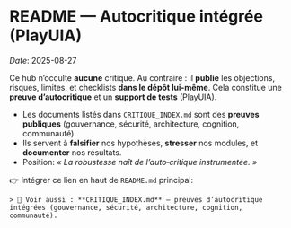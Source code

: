 # README — Autocritique intégrée (PlayUIA)
_Date_: 2025-08-27

Ce hub n’occulte **aucune** critique. Au contraire : il **publie** les objections, risques, limites, et checklists **dans le dépôt lui‑même**.
Cela constitue une **preuve d’autocritique** et un **support de tests** (PlayUIA).

- Les documents listés dans `CRITIQUE_INDEX.md` sont des **preuves publiques** (gouvernance, sécurité, architecture, cognition, communauté).
- Ils servent à **falsifier** nos hypothèses, **stresser** nos modules, et **documenter** nos résultats.
- Position: *« La robustesse naît de l’auto‑critique instrumentée. »*

👉 Intégrer ce lien en haut de `README.md` principal:
```
> 🔎 Voir aussi : **CRITIQUE_INDEX.md** — preuves d’autocritique intégrées (gouvernance, sécurité, architecture, cognition, communauté).
```
